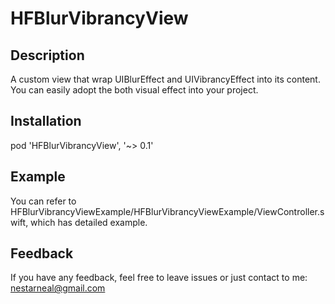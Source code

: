 # HFBlurVibrancyView

## Description

A custom view that wrap UIBlurEffect and UIVibrancyEffect into its content.
You can easily adopt the both visual effect into your project.

## Installation

pod 'HFBlurVibrancyView', '~> 0.1'

## Example

You can refer to HFBlurVibrancyViewExample/HFBlurVibrancyViewExample/ViewController.swift,
which has detailed example.

## Feedback

If you have any feedback, feel free to leave issues or just contact to me: nestarneal@gmail.com